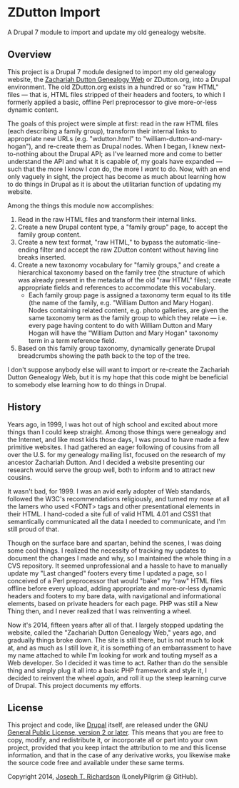 # ZDutton Import
A Drupal 7 module to import and update my old genealogy website.

## Overview

This project is a Drupal 7 module designed to import my old genealogy
website, the [Zachariah Dutton Genealogy Web](http://www.zdutton.org)
or ZDutton.org, into a Drupal environment. The old ZDutton.org exists
in a hundred or so "raw HTML" files — that is, HTML files stripped of
their headers and footers, to which I formerly applied a basic, offline
Perl preprocessor to give more-or-less dynamic content.

The goals of this project were simple at first: read in the raw HTML
files (each describing a family group), transform their internal links
to appropriate new URLs (e.g. "wdutton.html" to "william-dutton-and-mary-hogan"),
and re-create them as Drupal nodes. When I began, I knew next-to-nothing
about the Drupal API; as I've learned more and come to better understand
the API and what it is capable of, my goals have expanded — such that
the more I know I *can* do, the more I *want* to do. Now, with an end
only vaguely in sight, the project has become as much about learning how
to do things in Drupal as it is about the utilitarian function of
updating my website.

Among the things this module now accomplishes:

1. Read in the raw HTML files and transform their internal links.
2. Create a new Drupal content type, a "family group" page, to accept
   the family group content.
3. Create a new text format, "raw HTML," to bypass the
   automatic-line-ending filter and accept the raw ZDutton content
   without having line breaks inserted.
4. Create a new taxonomy vocabulary for "family groups," and create a
   hierarchical taxonomy based on the family tree (the structure of
   which was already present in the metadata of the old "raw HTML"
   files); create appropriate fields and references to accommodate
   this vocabulary.
    * Each family group page is assigned a taxonomy term equal to its
      title (the name of the family, e.g. "William Dutton and Mary Hogan).
      Nodes containing related content, e.g. photo galleries, are given
      the same taxonomy term as the family group to which they relate —
      i.e. every page having content to do with William Dutton and Mary
      Hogan will have the "William Dutton and Mary Hogan" taxonomy term
      in a term reference field.
5. Based on this family group taxonomy, dynamically generate Drupal
   breadcrumbs showing the path back to the top of the tree.

I don't suppose anybody else will want to import or re-create the
Zachariah Dutton Genealogy Web, but it is my hope that this code might
be beneficial to somebody else learning how to do things in Drupal.

## History

Years ago, in 1999, I was hot out of high school and excited about more
things than I could keep straight. Among those things were genealogy
and the Internet, and like most kids those days, I was proud to have
made a few primitive websites. I had gathered an eager following of
cousins from all over the U.S. for my genealogy mailing list, focused
on the research of my ancestor Zachariah Dutton. And I decided a
website presenting our research would serve the group well, both to
inform and to attract new cousins.

It wasn't bad, for 1999. I was an avid early adopter of Web standards,
followed the W3C's recommendations religiously, and turned my nose at
all the lamers who used &lt;FONT&gt; tags and other presentational elements
in their HTML. I hand-coded a site full of valid HTML 4.01 and CSS1 that
semantically communicated all the data I needed to communicate, and I'm
still proud of that.

Though on the surface bare and spartan, behind the scenes, I was doing
some cool things. I realized the necessity of tracking my updates to
document the changes I made and why, so I maintained the whole thing in
a CVS repository. It seemed unprofessional and a hassle to have to
manually update my "Last changed" footers every time I updated a page,
so I conceived of a Perl preprocessor that would "bake" my "raw" HTML
files offline before every upload, adding appropriate and more-or-less
dynamic headers and footers to my bare data, with navigational and
informational elements, based on private headers for each page. PHP was
still a New Thing then, and I never realized that I was reinventing a wheel.

Now it's 2014, fifteen years after all of that. I largely stopped
updating the website, called the "Zachariah Dutton Genealogy Web,"
years ago, and gradually things broke down. The site is still there,
but is not much to look at, and as much as I still love it, it is
something of an embarrassment to have my name attached to while I'm
looking for work and touting myself as a Web developer. So I decided
it was time to act. Rather than do the sensible thing and simply plug
it all into a basic PHP framework and style it, I decided to
reinvent the wheel *again*, and roll it up the steep learning curve
of Drupal. This project documents my efforts.

## License

This project and code, like [Drupal](https://www.drupal.org/licensing/faq)
itself, are released under the GNU
[General Public License, version 2 or later](http://www.gnu.org/licenses/old-licenses/gpl-2.0.html).
This means that you are free to copy, modify, and redistribute it, or
incorporate all or part into your own project, provided that you keep
intact the attribution to me and this license information, and that in
the case of any derivative works, you likewise make the source code
free and available under these same terms.

Copyright 2014, [Joseph T. Richardson](mailto:joseph.t.richardson@gmail.com) (LonelyPilgrim @ GitHub).
